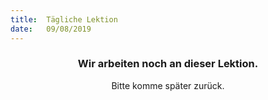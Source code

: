 ```yaml
---
title:  Tägliche Lektion
date:   09/08/2019
---
```


### <center>Wir arbeiten noch an dieser Lektion.</center>
<center>Bitte komme später zurück.</center>